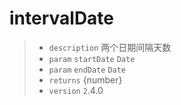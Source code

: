 # intervalDate

> - `description` 两个日期间隔天数
> - `param` `startDate` `Date`
> - `param` `endDate` `Date`
> - `returns` {number}
> - `version` `2`.4.0

